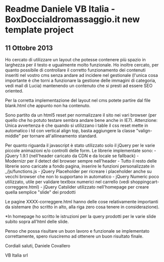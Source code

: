 #  Readme Daniele VB Italia - BoxDocciaIdromassaggio.it new template project

## 11 Ottobre 2013

Ho cercato di utilizzare un layout che potesse contenere più spazio in larghezza per il testo e ugualmente molto funzionale.
Ho inoltre cercato, per quanto possibile di controllare il corretto funzionamento dei contenuti inseriti nel vostro cms senza 
andare ad incidere nel gestionale (l'unica cosa importante è che torni a funzionare la gestione delle immagini di categoria, 
vedi mail di Lucia) mantenendo un contenuto che si presti ad essere SEO oriented.

Per la corretta implementazione del layout nel cms potete partire dal file blank.html che appunto non ha contenuto.

Sono partito da un html5 reset per normalizzare il sito nei vari browser (per quello che ho potuto testare sembra andare bene anche in IE7).
Attenzione: Unica avvertenza è che quando si utilizzano i table il css reset mette in automatico i td con vertical align top,
basta aggiungere la classe "valign-middle" per tornare all'allineamento standard.

Per quanto riguarda il javascript è stato utilizzato solo il jQuery per le varie piccole animazioni e/o controlli delle form.
Le librerie implementate sono:
	- jQuery 1.9.1 (nell'header caricato da CDN e da locale se fallback)
	- Modernizr per il detect del browser sempre nell'header
	- Tutto il resto delle librerie sono caricate a fondo pagina, inserire le funzioni personalizzate in _/js/functions.js
	- jQuery Placeholder per ricreare i placeholder anche su vecchi browser che non lo supportano in automatico
	- jQuery Numeric poco utilizzato, utile per validare textbox numerici nel carrello (vedi shoppingcart-correggere.html)
	- jQuery Catslider utilizzato nell'homepage per creare quella semplice "slide" dei prodotti

Le pagine XXXX-correggere.html hanno delle cose relativamente importanti da sistemare 
(ho scritto in alto, alla riga zero cosa tenere in considerazione).

*In homepage ho scritto le istruzioni per la query prodotti per le varie slide subito sopra all'html delle slide.

Penso che possa risultare un buon lavoro e funzionale se implementato correttamente, spero riusciremo ad ottenere un
buon risultato finale.

Cordiali saluti,
Daniele Covallero

VB Italia srl
